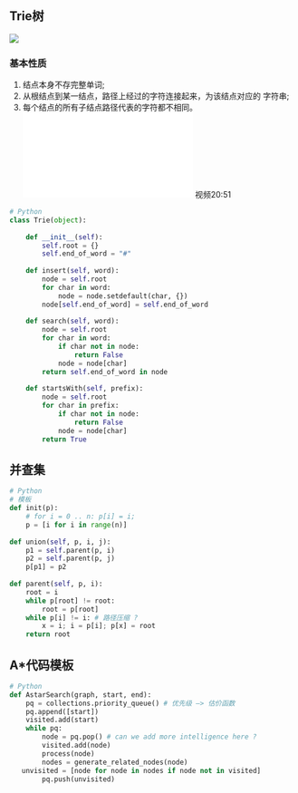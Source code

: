## Trie树
![](DraggedImage.png)
### 基本性质
1. 结点本身不存完整单词;
2. 从根结点到某一结点，路径上经过的字符连接起来，为该结点对应的 字符串;
3. 每个结点的所有子结点路径代表的字符都不相同。
![结点内部实现](13%20%E6%9E%81%E5%AE%A2%E5%A4%A7%E5%AD%A6-%E7%AE%97%E6%B3%95%E8%AE%AD%E7%BB%83%E8%90%A5-%E8%A6%83%E8%B6%85-%E7%AC%AC%E5%8D%81%E4%B8%89%E8%AF%BE%EF%BC%88%E6%8B%96%E7%A7%BB%E9%A1%B9%E7%9B%AE%EF%BC%89.pdf)
视频20:51
```python
# Python 
class Trie(object):
  
    def __init__(self): 
        self.root = {} 
        self.end_of_word = "#" 
 
    def insert(self, word): 
        node = self.root 
        for char in word: 
            node = node.setdefault(char, {}) 
        node[self.end_of_word] = self.end_of_word 
 
    def search(self, word): 
        node = self.root 
        for char in word: 
            if char not in node: 
                return False 
            node = node[char] 
        return self.end_of_word in node 
 
    def startsWith(self, prefix): 
        node = self.root 
        for char in prefix: 
            if char not in node: 
                return False 
            node = node[char] 
        return True
```
## 并查集
```python
# Python 
# 模板
def init(p): 
    # for i = 0 .. n: p[i] = i; 
    p = [i for i in range(n)] 
 
def union(self, p, i, j): 
    p1 = self.parent(p, i) 
    p2 = self.parent(p, j) 
    p[p1] = p2 
 
def parent(self, p, i): 
    root = i 
    while p[root] != root: 
        root = p[root] 
    while p[i] != i: # 路径压缩 ?
        x = i; i = p[i]; p[x] = root 
    return root
```
## A*代码模板
```python
# Python
def AstarSearch(graph, start, end):
    pq = collections.priority_queue() # 优先级 —> 估价函数
    pq.append([start]) 
    visited.add(start)
    while pq: 
        node = pq.pop() # can we add more intelligence here ?
        visited.add(node)
        process(node) 
        nodes = generate_related_nodes(node) 
   unvisited = [node for node in nodes if node not in visited]
        pq.push(unvisited)
```
